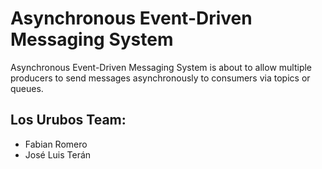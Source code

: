 # Asynchronous Event-Driven Messaging System

Asynchronous Event-Driven Messaging System is about to allow multiple producers to send messages asynchronously to consumers via topics or queues.

## Los Urubos Team:

- Fabian Romero
- José Luis Terán
